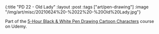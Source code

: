 {:title "PD 22 - Old Lady"
 :layout :post
 :tags ["art/pen-drawing"]
 :image "/img/art/misc/20210624%20-%2022%20-%20Old%20Lady.jpg"}

Part of the [5-Hour Black & White Pen Drawing Cartoon Characters][5HBWPDCC]
course on Udemy.

[5HBWPDCC]: https://www.udemy.com/course/5-hour-black-and-white-pen-drawing-cartoon-characters/
